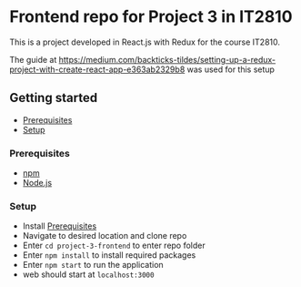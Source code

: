 # Frontend repo for Project 3 in IT2810

This is a project developed in React.js with Redux for the course IT2810.

The guide at https://medium.com/backticks-tildes/setting-up-a-redux-project-with-create-react-app-e363ab2329b8 was used for this setup

## Getting started
- [Prerequisites](#prerequisites)
- [Setup](#setup)

### Prerequisites
- [npm](https://www.npmjs.com/)
- [Node.js](https://nodejs.org/)

### Setup
- Install [Prerequisites](#prerequisites)
- Navigate to desired location and clone repo
- Enter `cd project-3-frontend` to enter repo folder
- Enter `npm install` to install required packages
- Enter `npm start` to run the application
- web should start at `localhost:3000`
